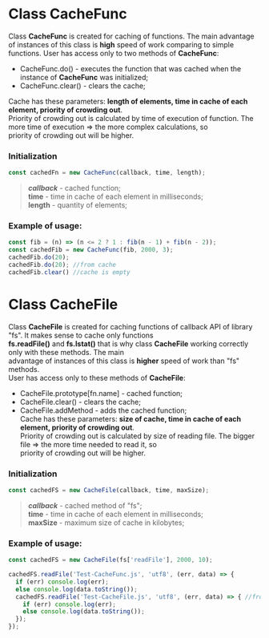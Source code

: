 # Class CacheFunc
Class **CacheFunc** is created for caching of functions. The main advantage of instances of this class is **high** speed of work 
comparing to simple functions. User has access only to two methods of **CacheFunc**: 
* CacheFunc.do() - executes the function that was cached when the instance of **CacheFunc** was initialized;
* CacheFunc.clear() - clears the cache; 

Cache has these parameters: **length of elements, time in cache of each element,  priority of crowding out**.  
Priority of crowding out is calculated by time of execution of function. The more time of execution => the more complex calculations, so  
priority of crowding out will be higher.
### Initialization
```js
const cachedFn = new CacheFunc(callback, time, length);
```
>_**callback**_ - cached function;  
>**time** - time in cache of each element in milliseconds;  
>**length** - quantity of elements;
### Example of usage:  
```js
const fib = (n) => (n <= 2 ? 1 : fib(n - 1) + fib(n - 2));
const cachedFib = new CacheFunc(fib, 2000, 3);
cachedFib.do(20);
cachedFib.do(20); //from cache
cachedFib.clear() //cache is empty
```
# Class CacheFile
Class **CacheFile** is created for caching functions of callback API of library "fs". It makes sense to cache only functions   
**fs.readFile()** and **fs.lstat()** that is why class **CacheFile** working correctly only with these methods. The main  
advantage of instances of this class is **higher** speed of work than "fs" methods.  
User has access only to these methods of **CacheFile**:
* CacheFile.prototype[fn.name] - cached function;
* CacheFile.clear() - clears the cache;
* CacheFile.addMethod - adds the cached function;  
Cache has these parameters: **size of cache, time in cache of each element,  priority of crowding out**.  
Priority of crowding out is calculated by size of reading file. The bigger file => the more time needed to read it, so  
priority of crowding out will be higher.
### Initialization
```js
const cachedFS = new CacheFile(callback, time, maxSize);
```  
>_**callback**_ - cached method of "fs";  
>**time** - time in cache of each element in milliseconds;  
>**maxSize** - maximum size of cache in kilobytes;
### Example of usage:  
```js
const cachedFS = new CacheFile(fs['readFile'], 2000, 10);

cachedFS.readFile('Test-CacheFunc.js', 'utf8', (err, data) => {
  if (err) console.log(err);
  else console.log(data.toString());
  cachedFS.readFile('Test-CacheFile.js', 'utf8', (err, data) => { //from cache
    if (err) console.log(err);
    else console.log(data.toString());
  });
});
```

